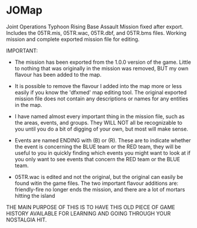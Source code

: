 # JOMap
Joint Operations Typhoon Rising Base Assault Mission fixed after export. Includes the 05TR.mis, 05TR.wac, 05TR.dbf, and 05TR.bms files. Working mission and complete exported mission file for editing.

IMPORTANT: 
  * The mission has been exported from the 1.0.0 version of the game. Little to nothing that was originally in the mission was removed, BUT my own flavour has been added to the map.
  
  * It is possible to remove the flavour I added into the map more or less easily if you know the 'dfxmed' map editing tool. The original exported mission file does not contain any descriptions or names for any entities in the map.
  
  * I have named almost every important thing in the mission file, such as the areas, events, and groups. They WILL NOT all be recognizable to you until you do a bit of digging of your own, but most will make sense.
  
  * Events are named ENDING with (B) or (R). These are to indicate whether the event is concerning the BLUE team or the RED team, they will be useful to you in quickly finding which events you might want to look at if you only want to see events that concern the RED team or the BLUE team.

  * 05TR.wac is edited and not the original, but the original can easily be found witin the game files. The two important flavour additions are: friendly-fire no longer ends the mission, and there are a lot of mortars hitting the island

 THE MAIN PURPOSE OF THIS IS TO HAVE THIS OLD PIECE OF GAME HISTORY AVAILABLE FOR LEARNING AND GOING THROUGH YOUR NOSTALGIA HIT.
